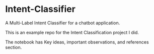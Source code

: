 # Intent-Classifier

A Multi-Label Intent Classifier for a chatbot application.

This is an example repo for the Intent Classification project I did.

The notebook has Key ideas, important observations, and references section.
